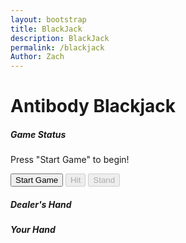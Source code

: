 ```yaml
---
layout: bootstrap
title: BlackJack
description: BlackJack
permalink: /blackjack
Author: Zach
---
```


<div class="container mt-5">
  <h1 class="text-center">Antibody Blackjack</h1>
  <div class="row justify-content-center mt-4">
    <div class="col-md-6">
      <div class="card">
        <div class="card-body">
          <h5 class="card-title">Game Status</h5>
          <p id="game-status" class="card-text">Press "Start Game" to begin!</p>
          <div class="d-flex justify-content-between">
            <button id="start-game" class="btn btn-primary">Start Game</button>
            <button id="hit" class="btn btn-success" disabled>Hit</button>
            <button id="stand" class="btn btn-warning" disabled>Stand</button>
          </div>
        </div>
      </div>
    </div>
  </div>
  <div class="row justify-content-center mt-4">
    <div class="col-md-6">
      <div class="card">
        <div class="card-body">
          <h5 class="card-title">Dealer's Hand</h5>
          <div id="dealer-hand" class="d-flex flex-wrap justify-content-center"></div>
          <h5 class="card-title mt-4">Your Hand</h5>
          <div id="player-hand" class="d-flex flex-wrap justify-content-center"></div>
        </div>
      </div>
    </div>
  </div>
</div>

<script>
  const startGameButton = document.getElementById("start-game");
  const hitButton = document.getElementById("hit");
  const standButton = document.getElementById("stand");
  const gameStatus = document.getElementById("game-status");
  const playerHand = document.getElementById("player-hand");
  const dealerHand = document.getElementById("dealer-hand");

  let deck = [];
  let playerCards = [];
  let dealerCards = [];

  function createDeck() {
    const antibodies = [
      { name: "IgG", value: 11, description: "IgG: Most abundant, long-term immunity." },
      { name: "IgA", value: 2, description: "IgA: Protects mucosal surfaces." },
      { name: "IgM", value: 3, description: "IgM: First responder, complement activator." },
      { name: "IgE", value: 4, description: "IgE: Allergies and parasite defense." },
      { name: "IgD", value: 5, description: "IgD: B cell activation role." },
      { name: "IgG1", value: 6, description: "IgG1: Effective against viruses/bacteria." },
      { name: "IgG2", value: 7, description: "IgG2: Carbohydrate antigen defense." },
      { name: "IgG3", value: 8, description: "IgG3: Strong complement activator." },
      { name: "IgG4", value: 9, description: "IgG4: Regulates immune responses." },
      { name: "IgA1", value: 10, description: "IgA1: Blood-based infection defense." },
      { name: "IgA2", value: 10, description: "IgA2: Mucosal secretion protection." },
      { name: "Secretory IgM", value: 10, description: "Secretory IgM: Mucosal immunity role." },
      { name: "IgY", value: 10, description: "IgY: Bird/reptile antibody, IgG-like." }
    ];

    const suits = ["♥", "♦", "♣", "♠"];
    const ranks = ["A", "2", "3", "4", "5", "6", "7", "8", "9", "10", "J", "Q", "K"];

    deck = [];
    antibodies.forEach((antibody, index) => {
      suits.forEach((suit) => {
        deck.push({
          name: antibody.name,
          value: antibody.value,
          rank: ranks[index],
          suit: suit,
          description: antibody.description
        });
      });
    });

    deck.sort(() => Math.random() - 0.5); 
  }

  function calculateScore(cards) {
    let score = 0;
    let iggCount = 0;

    for (const card of cards) {
      score += card.value;
      if (card.name === "IgG") {
        iggCount++;
      }
    }

    while (score > 21 && iggCount > 0) {
      score -= 10; 
      iggCount--;
    }

    return score;
  }

  function createCardElement(card) {
    const cardElement = document.createElement("div");
    cardElement.style.width = "160px"; 
    cardElement.style.height = "240px"; 
    cardElement.className = "card m-2";
    cardElement.style.border = "1px solid black";
    cardElement.style.borderRadius = "8px";
    cardElement.style.backgroundColor = "white";
    cardElement.style.position = "relative";
    cardElement.style.display = "flex";
    cardElement.style.flexDirection = "column";
    cardElement.style.justifyContent = "space-between";
    cardElement.style.padding = "5px";
    cardElement.style.color = "black"; 

    const imageElement = document.createElement("img");
    imageElement.src = `{{site.baseurl}}/images/${card.name.replace(/\s+/g, '')}.png`;
    imageElement.alt = card.name;
    imageElement.style.width = "100%";
    imageElement.style.height = "100%";
    imageElement.style.borderRadius = "8px";
    cardElement.appendChild(imageElement);

    const suitColor = (card.suit === "♥" || card.suit === "♦") ? "red" : "black";


    const topLeft = document.createElement("div");
    topLeft.style.position = "absolute";
    topLeft.style.top = "5px";
    topLeft.style.left = "5px";
    topLeft.style.fontSize = "18px"; 
    topLeft.style.fontWeight = "bold";
    topLeft.style.color = suitColor; 
    topLeft.textContent = `${card.rank} ${card.suit}`;
    cardElement.appendChild(topLeft);


    const topRight = document.createElement("div");
    topRight.style.position = "absolute";
    topRight.style.top = "5px";
    topRight.style.right = "5px";
    topRight.style.fontSize = "16px"; 
    topRight.style.fontWeight = "bold";
    topRight.textContent = card.name;
    cardElement.appendChild(topRight);


    const bottomRight = document.createElement("div");
    bottomRight.style.position = "absolute";
    bottomRight.style.bottom = "5px";
    bottomRight.style.right = "5px";
    bottomRight.style.fontSize = "18px"; 
    bottomRight.style.fontWeight = "bold";
    bottomRight.style.color = suitColor; 
    bottomRight.textContent = `${card.rank} ${card.suit}`;
    cardElement.appendChild(bottomRight);

    return cardElement;
  }

  function updateHands() {
    playerHand.innerHTML = "";
    dealerHand.innerHTML = "";

    dealerHand.style.display = "flex";
    dealerHand.style.justifyContent = "center";
    dealerHand.style.marginBottom = "20px";
    dealerCards.forEach(card => dealerHand.appendChild(createCardElement(card)));

    playerHand.style.display = "flex";
    playerHand.style.justifyContent = "center";
    playerCards.forEach(card => playerHand.appendChild(createCardElement(card)));

    gameStatus.textContent = `Your Score: ${calculateScore(playerCards)} | Dealer's Score: ${calculateScore(dealerCards)}`;
  }

  function startGame() {
    createDeck();
    playerCards = [deck.pop(), deck.pop()];
    dealerCards = [deck.pop()];
    updateHands();
    gameStatus.textContent = "Game started! Your turn.";
    hitButton.disabled = false;
    standButton.disabled = false;
  }

  function hit() {
    playerCards.push(deck.pop());
    updateHands();
    if (calculateScore(playerCards) > 21) {
      gameStatus.textContent = "You busted! Dealer wins.";
      hitButton.disabled = true;
      standButton.disabled = true;
    }
  }

  function stand() {
    while (calculateScore(dealerCards) < 17) {
      dealerCards.push(deck.pop());
    }
    updateHands();
    const playerScore = calculateScore(playerCards);
    const dealerScore = calculateScore(dealerCards);
    if (dealerScore > 21 || playerScore > dealerScore) {
      gameStatus.textContent = "You win!";
    } else if (playerScore < dealerScore) {
      gameStatus.textContent = "Dealer wins!";
    } else {
      gameStatus.textContent = "It's a tie!";
    }
    hitButton.disabled = true;
    standButton.disabled = true;
  }

  startGameButton.addEventListener("click", startGame);
  hitButton.addEventListener("click", hit);
  standButton.addEventListener("click", stand);
</script>
